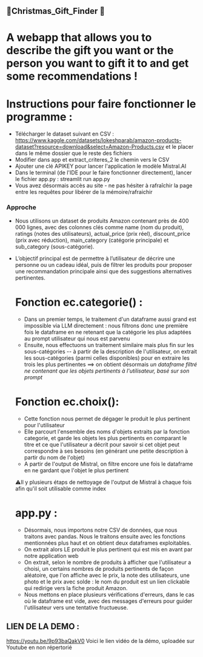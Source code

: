 ## 🎄Christmas_Gift_Finder 🎁
# A webapp that allows you to describe the gift you want or the person you want to gift it to and get some recommendations !

# Instructions pour faire fonctionner le programme :
- Télécharger le dataset suivant en CSV : https://www.kaggle.com/datasets/lokeshparab/amazon-products-dataset?resource=download&select=Amazon-Products.csv et le placer dans le même dossier que le reste des fichiers
- Modifier dans app et extract_criteres_2 le chemin vers le CSV
- Ajouter une clé APIKEY pour lancer l'application le modèle Mistral.AI
- Dans le terminal (de l'IDE pour le faire fonctionner directement), lancer le fichier app.py : streamlit run app.py
- Vous avez désormais accès au site - ne pas hésiter à rafraîchir la page entre les requêtes pour libérer de la mémoire/rafraichir

### Approche 
- Nous utilisons un dataset de produits Amazon contenant près de 400 000 lignes, avec des colonnes clés comme name (nom du produit), ratings (notes des utilisateurs), actual_price (prix réel), discount_price (prix avec réduction), main_category (catégorie principale) et sub_category (sous-catégorie).
- L’objectif principal est de permettre à l’utilisateur de décrire une personne ou un cadeau idéal, puis de filtrer les produits pour proposer une recommandation principale ainsi que des suggestions alternatives pertinentes.

  # Fonction ec.categorie() :
  - Dans un premier temps, le traitement d'un dataframe aussi grand est impossible via LLM directement : nous filtrons donc une première fois le dataframe en ne retenant que la catégorie les plus adaptées au prompt utilisateur qui nous est parvenu 
  - Ensuite, nous effectuons un traitement similaire mais plus fin sur les sous-catégories -- à partir de la description de l'utilisateur, on extrait les sous-catégories (parmi celles disponibles) pour en extraire les trois les plus pertinentes ==> on obtient désormais *un dataframe filtré ne contenant que les objets pertinents à l'utilisateur, basé sur son prompt*
  
  # Fonction ec.choix():
  - Cette fonction nous permet de dégager le produit le plus pertinent pour l'utilisateur
  - Elle parcourt l'ensemble des noms d'objets extraits par la fonction categorie, et garde les objets les plus pertinents en comparant le titre et ce que l'utilisateur a décrit pour savoir si cet objet peut correspondre à ses besoins (en générant une petite description à partir du nom de l'objet)
  - A partir de l'output de Mistral, on filtre encore une fois le dataframe en ne gardant que l'objet le plus pertinent
  
  ⚠️Il y plusieurs étaps de nettoyage de l'output de Mistral à chaque fois afin qu'il soit utilisable comme index

  # app.py :
  - Désormais, nous importons notre CSV de données, que nous traitons avec pandas. Nous le traitons ensuite avec les fonctions mentionnées plus haut et on obtient deux dataframes exploitables.
  - On extrait alors LE produit le plus pertinent qui est mis en avant par notre application web
  - On extrait, selon le nombre de produits à afficher que l'utilisateur a choisi, un certains nombres de produits pertinents de façon aléatoire, que l'on affiche avec le prix, la note des utilisateurs, une photo et le prix avec solde : le nom du produit est un lien clickable qui redirige vers la fiche produit Amazon.
  - Nous mettons en place plusieurs vérifications d'erreurs, dans le cas où le dataframe est vide, avec des messages d'erreurs pour guider l'utilisateur vers une tentative fructueuse.


## LIEN DE LA DEMO :
https://youtu.be/9p93baQakV0
Voici le lien vidéo de la démo, uploadée sur Youtube en non répertorié 




